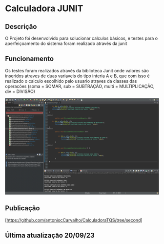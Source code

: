 # Calculadora JUNIT

## Descrição
O Projeto foi desenvolvido para solucionar calculos básicos, e testes para o aperfeiçoamento do sistema foram realizado através da junit

## Funcionamento
Os testes foram realizados através da biblioteca Junit onde valores são inseridos atraves de duas variaveis do tipo interia A e B, que com isso é realizado o calculo escolhido pelo usuario atraves da classes das operacões (soma = SOMAR, sub = SUBTRAÇÃO, multi = MULTIPLICAÇÃO, div = DIVISÃO)


![Funcionamento](printJunit.png)

## Publicação
[https://github.com/antoniocCarvalho/CalculadoraTQS/tree/second]
## Última atualização 20/09/23
